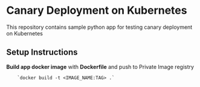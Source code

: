 # Canary Deployment on Kubernetes

This repository contains sample python app for testing canary deployment on Kubernetes

## Setup Instructions

**Build app docker image** with **Dockerfile** and push to Private Image registry

        `docker build -t <IMAGE_NAME:TAG> .`
